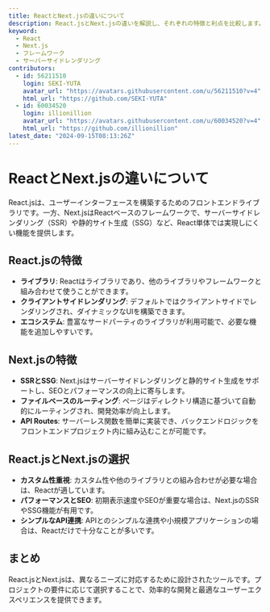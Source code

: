 ```yaml
---
title: ReactとNext.jsの違いについて
description: React.jsとNext.jsの違いを解説し、それぞれの特徴と利点を比較します。
keyword:
  - React
  - Next.js
  - フレームワーク
  - サーバーサイドレンダリング
contributors:
  - id: 56211510
    login: SEKI-YUTA
    avatar_url: "https://avatars.githubusercontent.com/u/56211510?v=4"
    html_url: "https://github.com/SEKI-YUTA"
  - id: 60034520
    login: illionillion
    avatar_url: "https://avatars.githubusercontent.com/u/60034520?v=4"
    html_url: "https://github.com/illionillion"
latest_date: "2024-09-15T08:13:26Z"
---
```


# ReactとNext.jsの違いについて

React.jsは、ユーザーインターフェースを構築するためのフロントエンドライブラリです。一方、Next.jsはReactベースのフレームワークで、サーバーサイドレンダリング（SSR）や静的サイト生成（SSG）など、React単体では実現しにくい機能を提供します。

## React.jsの特徴

- **ライブラリ**: Reactはライブラリであり、他のライブラリやフレームワークと組み合わせて使うことができます。
- **クライアントサイドレンダリング**: デフォルトではクライアントサイドでレンダリングされ、ダイナミックなUIを構築できます。
- **エコシステム**: 豊富なサードパーティのライブラリが利用可能で、必要な機能を追加しやすいです。

## Next.jsの特徴

- **SSRとSSG**: Next.jsはサーバーサイドレンダリングと静的サイト生成をサポートし、SEOとパフォーマンスの向上に寄与します。
- **ファイルベースのルーティング**: ページはディレクトリ構造に基づいて自動的にルーティングされ、開発効率が向上します。
- **API Routes**: サーバーレス関数を簡単に実装でき、バックエンドロジックをフロントエンドプロジェクト内に組み込むことが可能です。

## React.jsとNext.jsの選択

- **カスタム性重視**: カスタム性や他のライブラリとの組み合わせが必要な場合は、Reactが適しています。
- **パフォーマンスとSEO**: 初期表示速度やSEOが重要な場合は、Next.jsのSSRやSSG機能が有用です。
- **シンプルなAPI連携**: APIとのシンプルな連携や小規模アプリケーションの場合は、Reactだけで十分なことが多いです。

## まとめ

React.jsとNext.jsは、異なるニーズに対応するために設計されたツールです。プロジェクトの要件に応じて選択することで、効率的な開発と最適なユーザーエクスペリエンスを提供できます。
